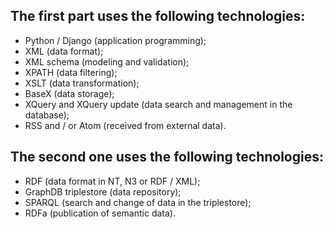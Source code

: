 ## The first part uses the following technologies:
  - Python / Django (application programming);
  - XML (data format);
  - XML schema (modeling and validation);
  - XPATH (data filtering);
  - XSLT (data transformation);
  - BaseX (data storage);
  - XQuery and XQuery update (data search and management in the database);
  - RSS and / or Atom (received from external data).

## The second one uses the following technologies:
  
  - RDF (data format in NT, N3 or RDF / XML);
  - GraphDB triplestore (data repository);
  - SPARQL (search and change of data in the triplestore);
  - RDFa (publication of semantic data).
